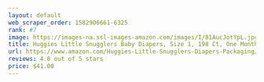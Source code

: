 ```yaml
---
layout: default 
﻿web_scraper_order: 1582906661-6325
rank: #7
image: https://images-na.ssl-images-amazon.com/images/I/81AucJotYpL.jpg
title: Huggies Little Snugglers Baby Diapers, Size 1, 198 Ct, One Month Supply
url: https://www.amazon.com/Huggies-Little-Snugglers-Diapers-Packaging/dp/B07MP6VXRN/ref=zg_mw_hpc_7?_encoding=UTF8&psc=1&refRID=AKFJNXASQBPB6KPJQJKV
reviews: 4.8 out of 5 stars
price: $41.00 
---
```

